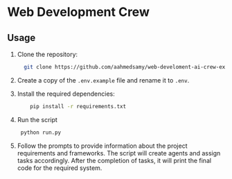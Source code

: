 # Web Development Crew

## Usage

1. Clone the repository:
   ```bash
     git clone https://github.com/aahmedsamy/web-develoment-ai-crew-example.git
   ```

2. Create a copy of the `.env.example` file and rename it to `.env`.

3. Install the required dependencies:
    ```bash
        pip install -r requirements.txt
    ```


4. Run the script
   ```bash
    python run.py
   ```

5. Follow the prompts to provide information about the project requirements and frameworks.
   The script will create agents and assign tasks accordingly. After the completion of tasks,
   it will print the final code for the required system.